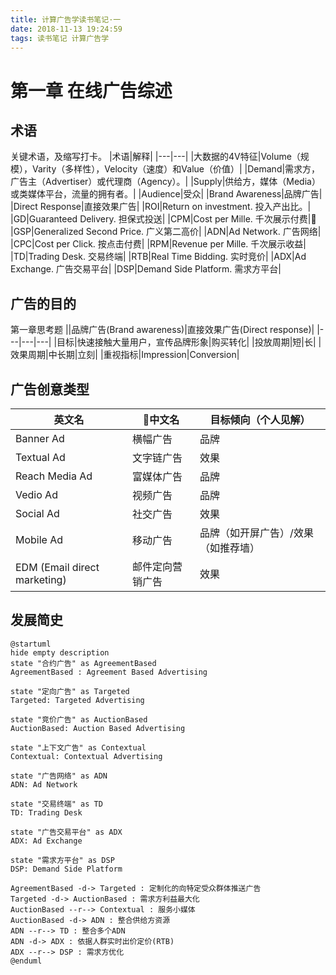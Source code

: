 ```yaml
---
title: 计算广告学读书笔记·一
date: 2018-11-13 19:24:59
tags: 读书笔记 计算广告学
---
```

# 第一章 在线广告综述
## 术语
关键术语，及缩写打卡。
|术语|解释|
|---|---|
|大数据的4V特征|Volume（规模），Varity（多样性），Velocity（速度）和Value（价值）|
|Demand|需求方，广告主（Advertiser）或代理商（Agency）。|
|Supply|供给方，媒体（Media）或类媒体平台，流量的拥有者。|
|Audience|受众|
|Brand Awareness|品牌广告|
|Direct Response|直接效果广告|
|ROI|Return on investment. 投入产出比。|
|GD|Guaranteed Delivery. 担保式投送|
|CPM|Cost per Mille. 千次展示付费|
|GSP|Generalized Second Price. 广义第二高价|
|ADN|Ad Network. 广告网络|
|CPC|Cost per Click. 按点击付费|
|RPM|Revenue per Mille. 千次展示收益|
|TD|Trading Desk. 交易终端|
|RTB|Real Time Bidding. 实时竞价|
|ADX|Ad Exchange. 广告交易平台|
|DSP|Demand Side Platform. 需求方平台|

## 广告的目的
第一章思考题
||品牌广告(Brand awareness)|直接效果广告(Direct response)|
|---|---|---|
|目标|快速接触大量用户，宣传品牌形象|购买转化|
|投放周期|短|长|
|效果周期|中长期|立刻|
|重视指标|Impression|Conversion|

## 广告创意类型
|英文名|中文名|目标倾向（个人见解）|
|---|---|---|
|Banner Ad|横幅广告|品牌|
|Textual Ad|文字链广告|效果|
|Reach Media Ad|富媒体广告|品牌|
|Vedio Ad|视频广告|品牌|
|Social Ad|社交广告|效果|
|Mobile Ad|移动广告|品牌（如开屏广告）/效果（如推荐墙）|
|EDM (Email direct marketing)|邮件定向营销广告|效果|

## 发展简史
```plantuml
@startuml
hide empty description
state "合约广告" as AgreementBased
AgreementBased : Agreement Based Advertising

state "定向广告" as Targeted
Targeted: Targeted Advertising

state "竞价广告" as AuctionBased
AuctionBased: Auction Based Advertising

state "上下文广告" as Contextual
Contextual: Contextual Advertising

state "广告网络" as ADN
ADN: Ad Network

state "交易终端" as TD
TD: Trading Desk

state "广告交易平台" as ADX
ADX: Ad Exchange

state "需求方平台" as DSP
DSP: Demand Side Platform

AgreementBased -d-> Targeted : 定制化的向特定受众群体推送广告
Targeted -d-> AuctionBased : 需求方利益最大化
AuctionBased --r--> Contextual : 服务小媒体
AuctionBased -d-> ADN : 整合供给方资源
ADN --r--> TD : 整合多个ADN
ADN -d-> ADX : 依据人群实时出价定价(RTB)
ADX --r--> DSP : 需求方优化
@enduml
```